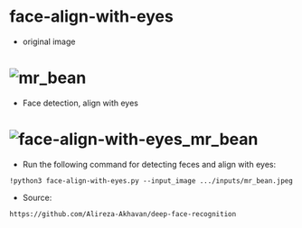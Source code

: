# face-align-with-eyes


- original image

# ![mr_bean](https://github.com/n-ebrahimian/face-align-with-eyes/blob/main/inputs/mr_bean.jpeg)

- Face detection, align with eyes

# ![face-align-with-eyes_mr_bean](https://github.com/n-ebrahimian/face-align-with-eyes/blob/main/Result/face-align-with-eyes_mr_bean.jpg)


- Run the following command for detecting feces and align with eyes:

```
!python3 face-align-with-eyes.py --input_image .../inputs/mr_bean.jpeg

```

- Source:

```
https://github.com/Alireza-Akhavan/deep-face-recognition

```
